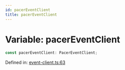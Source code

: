 ```yaml
---
id: pacerEventClient
title: pacerEventClient
---
```


<!-- DO NOT EDIT: this page is autogenerated from the type comments -->

# Variable: pacerEventClient

```ts
const pacerEventClient: PacerEventClient;
```

Defined in: [event-client.ts:63](https://github.com/TanStack/pacer/blob/main/packages/pacer/src/event-client.ts#L63)
